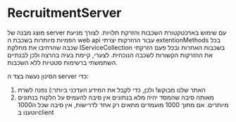 # RecruitmentServer
מוצג מבנה של server  עם שימוש בארכטקטורת השכבות והזרקת תלויות.
לצורך מניעת הפמיות מיותרות בשכבת ה web api עבור ההזרקות יצרתי extentionMethods בכל שכבה שהרחיבו את מחלקת IServiceCollection
בשכבות האחרות ובכל פעם הזרקתי את ההזרקות הקשורות לשכבה הנוכחית.
לצערי, קיימת בעיה בהרצה ולכן לבנתיים השתמשתי ברשימות סטטיות ללא השכבות.

הסינון נעשה בצד ה server
כדי:
1. האתר שלנו מבוקש! 
   ולכן, כדי לקבל את המידע העדכני ביותר:) נפנה לשרת 
2. מאותה סיבה שהמסד יהיה מלא בנתונים אין סיבה להעמיס על הלקוח בנתונים מיותרים.
אם מתוך 1000 מועמדים מתאים רק אחד לדרישות, אין סיבה שכל ה1000 יוטענו בclient
